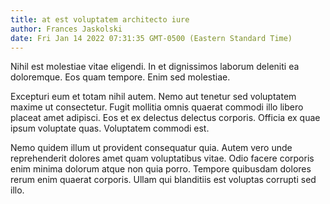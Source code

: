 ```yaml
---
title: at est voluptatem architecto iure
author: Frances Jaskolski
date: Fri Jan 14 2022 07:31:35 GMT-0500 (Eastern Standard Time)
---
```

Nihil est molestiae vitae eligendi. In et dignissimos laborum deleniti ea doloremque. Eos quam tempore. Enim sed molestiae.

 Excepturi eum et totam nihil autem. Nemo aut tenetur sed voluptatem maxime ut consectetur. Fugit mollitia omnis quaerat commodi illo libero placeat amet adipisci. Eos et ex delectus delectus corporis. Officia ex quae ipsum voluptate quas. Voluptatem commodi est.

 Nemo quidem illum ut provident consequatur quia. Autem vero unde reprehenderit dolores amet quam voluptatibus vitae. Odio facere corporis enim minima dolorum atque non quia porro. Tempore quibusdam dolores rerum enim quaerat corporis. Ullam qui blanditiis est voluptas corrupti sed illo.